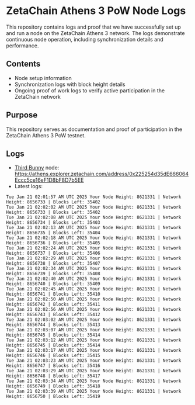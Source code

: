# ZetaChain Athens 3 PoW Node Logs
This repository contains logs and proof that we have successfully set up and run a node on the ZetaChain Athens 3 network. The logs demonstrate continuous node operation, including synchronization details and performance.

## Contents
- Node setup information
- Synchronization logs with block height details
- Ongoing proof of work logs to verify active participation in the ZetaChain network

## Purpose
This repository serves as documentation and proof of participation in the ZetaChain Athens 3 PoW testnet.

## Logs

- [Third Bunny](https://thirdbunny.xyz/) node: https://athens.explorer.zetachain.com/address/0x225254d35dE666064Eccc5ce16eF1D8bF8D7b5EE
- Latest logs:
```
Tue Jan 21 02:01:57 AM UTC 2025 Your Node Height: 8621331 | Network Height: 8656733 | Blocks Left: 35402
Tue Jan 21 02:02:02 AM UTC 2025 Your Node Height: 8621331 | Network Height: 8656733 | Blocks Left: 35402
Tue Jan 21 02:02:08 AM UTC 2025 Your Node Height: 8621331 | Network Height: 8656734 | Blocks Left: 35403
Tue Jan 21 02:02:13 AM UTC 2025 Your Node Height: 8621331 | Network Height: 8656735 | Blocks Left: 35404
Tue Jan 21 02:02:18 AM UTC 2025 Your Node Height: 8621331 | Network Height: 8656736 | Blocks Left: 35405
Tue Jan 21 02:02:24 AM UTC 2025 Your Node Height: 8621331 | Network Height: 8656737 | Blocks Left: 35406
Tue Jan 21 02:02:29 AM UTC 2025 Your Node Height: 8621331 | Network Height: 8656738 | Blocks Left: 35407
Tue Jan 21 02:02:34 AM UTC 2025 Your Node Height: 8621331 | Network Height: 8656739 | Blocks Left: 35408
Tue Jan 21 02:02:40 AM UTC 2025 Your Node Height: 8621331 | Network Height: 8656740 | Blocks Left: 35409
Tue Jan 21 02:02:45 AM UTC 2025 Your Node Height: 8621331 | Network Height: 8656741 | Blocks Left: 35410
Tue Jan 21 02:02:50 AM UTC 2025 Your Node Height: 8621331 | Network Height: 8656742 | Blocks Left: 35411
Tue Jan 21 02:02:56 AM UTC 2025 Your Node Height: 8621331 | Network Height: 8656743 | Blocks Left: 35412
Tue Jan 21 02:03:02 AM UTC 2025 Your Node Height: 8621331 | Network Height: 8656744 | Blocks Left: 35413
Tue Jan 21 02:03:07 AM UTC 2025 Your Node Height: 8621331 | Network Height: 8656745 | Blocks Left: 35414
Tue Jan 21 02:03:12 AM UTC 2025 Your Node Height: 8621331 | Network Height: 8656745 | Blocks Left: 35414
Tue Jan 21 02:03:17 AM UTC 2025 Your Node Height: 8621331 | Network Height: 8656746 | Blocks Left: 35415
Tue Jan 21 02:03:23 AM UTC 2025 Your Node Height: 8621331 | Network Height: 8656747 | Blocks Left: 35416
Tue Jan 21 02:03:29 AM UTC 2025 Your Node Height: 8621331 | Network Height: 8656748 | Blocks Left: 35417
Tue Jan 21 02:03:34 AM UTC 2025 Your Node Height: 8621331 | Network Height: 8656749 | Blocks Left: 35418
Tue Jan 21 02:03:39 AM UTC 2025 Your Node Height: 8621331 | Network Height: 8656750 | Blocks Left: 35419
```
